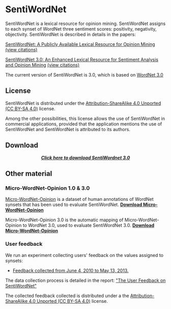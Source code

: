# SentiWordNet

SentiWordNet is a lexical resource for opinion mining. SentiWordNet
assigns to each synset of WordNet three sentiment scores: positivity,
negativity, objectivity. SentiWordNet is described in details in the
papers:

[SentiWordNet: A Publicly Available Lexical Resource for Opinion Mining](papers/LREC06.pdf)
[(view citations)](http://scholar.google.it/scholar?cites=119284327930947236&as_sdt=5&sciodt=0)		  

[SentiWordNet 3.0: An Enhanced Lexical Resource for Sentiment Analysis and Opinion Mining](papers/LREC10.pdf)
[(view citations)](http://scholar.google.it/scholar?cites=10086709721837357519&as_sdt=5&sciodt=0)

The current version of SentiWordNet is 3.0, which is based on [WordNet 3.0](http://wordnet.princeton.edu/) 

## License

SentiWordNet is distributed under the [Attribution-ShareAlike 4.0 Unported (CC BY-SA 4.0)](http://creativecommons.org/licenses/by-sa/4.0/) license. 

Among the other possibilities, this license allows the use of SentiWordNet in commercial applications, provided that the application mentions the use of SentiWordNet and SentiWordNet is attributed to its authors.

## Download
<div style="text-align:center;"> <a href="https://drive.google.com/open?id=0B0ChLbwT19XcOVZFdm5wNXA5ODg" ><b><i>Click here to download SentiWordnet 3.0</i></b></a></div>

## Other material

### Micro-WordNet-Opinion 1.0 & 3.0


[Micro-WordNet-Opinion](papers/Micro-WNOp.pdf) is a dataset of human annotations of WordNet synsets that has been used to evaluate SentiWordNet. [**Download Micro-WordNet-Opinion**](data/Micro-WNOp-data.txt)

Micro-WordNet-Opinion 3.0 is the automatic mapping of Micro-WordNet-Opinion to WordNet 3.0, used to evaluate SentiWordNet 3.0. [**Download Micro-WordNet-Opinion**](data/Micro-WNop-WN3.txt)

### User feedback

We run an experiment collecting users' feedback on the values assigned to synsets:

* [Feedback collected from June 4, 2010 to May 13, 2013.](data/SWN_feedback_20130513.txt) 

The data collection process is detailed in the report: ["The User Feedback on SentiWordNet"](papers/SWNFeedback.pdf)

The collected feedback collected is distributed under a the [Attribution-ShareAlike 4.0 Unported (CC BY-SA 4.0)](http://creativecommons.org/licenses/by-sa/4.0/) license.
